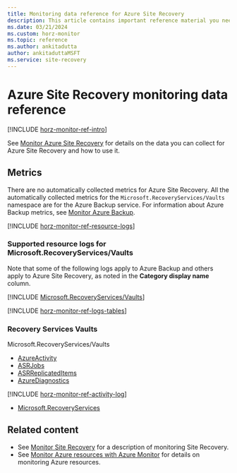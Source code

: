 ```yaml
---
title: Monitoring data reference for Azure Site Recovery
description: This article contains important reference material you need when you monitor Azure Site Recovery.
ms.date: 03/21/2024
ms.custom: horz-monitor
ms.topic: reference
ms.author: ankitadutta
author: ankitaduttaMSFT
ms.service: site-recovery
---
```


# Azure Site Recovery monitoring data reference

[!INCLUDE [horz-monitor-ref-intro](~/reusable-content/ce-skilling/azure/includes/azure-monitor/horizontals/horz-monitor-ref-intro.md)]

See [Monitor Azure Site Recovery](monitor-site-recovery.md) for details on the data you can collect for Azure Site Recovery and how to use it.

## Metrics

There are no automatically collected metrics for Azure Site Recovery. All the automatically collected metrics for the `Microsoft.RecoveryServices/Vaults` namespace are for the Azure Backup service. For information about Azure Backup metrics, see [Monitor Azure Backup](/azure/backup/backup-azure-monitoring-built-in-monitor).

[!INCLUDE [horz-monitor-ref-resource-logs](~/reusable-content/ce-skilling/azure/includes/azure-monitor/horizontals/horz-monitor-ref-resource-logs.md)]

### Supported resource logs for Microsoft.RecoveryServices/Vaults

Note that some of the following logs apply to Azure Backup and others apply to Azure Site Recovery, as noted in the **Category display name** column.

[!INCLUDE [Microsoft.RecoveryServices/Vaults](~/azure-reference-other-repo/azure-monitor-ref/supported-logs/includes/microsoft-recoveryservices-vaults-logs-include.md)]

[!INCLUDE [horz-monitor-ref-logs-tables](~/reusable-content/ce-skilling/azure/includes/azure-monitor/horizontals/horz-monitor-ref-logs-tables.md)]

### Recovery Services Vaults
Microsoft.RecoveryServices/Vaults

- [AzureActivity](/azure/azure-monitor/reference/tables/AzureActivity#columns)
- [ASRJobs](/azure/azure-monitor/reference/tables/ASRJobs#columns)
- [ASRReplicatedItems](/azure/azure-monitor/reference/tables/ASRReplicatedItems#columns)
- [AzureDiagnostics](/azure/azure-monitor/reference/tables/AzureDiagnostics#columns)

[!INCLUDE [horz-monitor-ref-activity-log](~/reusable-content/ce-skilling/azure/includes/azure-monitor/horizontals/horz-monitor-ref-activity-log.md)]
- [Microsoft.RecoveryServices](/azure/role-based-access-control/permissions/management-and-governance#microsoftrecoveryservices)

## Related content

- See [Monitor Site Recovery](monitor-site-recovery.md) for a description of monitoring Site Recovery.
- See [Monitor Azure resources with Azure Monitor](/azure/azure-monitor/essentials/monitor-azure-resource) for details on monitoring Azure resources.
